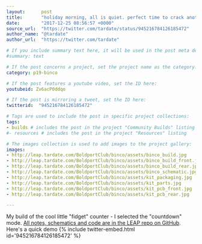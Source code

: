 ```yaml
---
layout:      post
title:       "holiday morning, all is quiet. perfect time to crack another #BoldportClub project.. BINCO LEAP#363"
date:        "2017-12-25 08:56:57 +0000"
source_url:  "https://twitter.com/tardate/status/945216784126185472"
author_name: "@tardate"
author_url:  "https://twitter.com/tardate"

# If you include summary text here, it will be used in the post meta description instead of an excerpt from the post body
#summary: text

# If the post concerns a project, set the project name as the category:
category: p19-binco

# If the post features a youtube video, set the ID here:
youtubeid: Zv6acP0ddqo

# If the post is mirroring a tweet, set the ID here:
twitterid:  "945216784126185472"

# Tags are used to include the post in specific project collections:
tags:
- builds # includes the post in the project "Community Builds" listing
#- resources # includes the post in the project "Resources" listing

# The images collection is used to add images to the project gallery:
images:
- http://leap.tardate.com/BoldportClub/binco/assets/binco_build.jpg
- http://leap.tardate.com/BoldportClub/binco/assets/binco_build_front.jpg
- http://leap.tardate.com/BoldportClub/binco/assets/binco_build_rear.jpg
- http://leap.tardate.com/BoldportClub/binco/assets/binco_schematic.jpg
- http://leap.tardate.com/BoldportClub/binco/assets/kit_packaging.jpg
- http://leap.tardate.com/BoldportClub/binco/assets/kit_parts.jpg
- http://leap.tardate.com/BoldportClub/binco/assets/kit_pcb_front.jpg
- http://leap.tardate.com/BoldportClub/binco/assets/kit_pcb_rear.jpg

---
```


My build of the cool little "fidget" counter - I selected the "countdown" mode.
[All notes, schematics and code are in the LEAP repo on GitHub](https://github.com/tardate/LittleArduinoProjects/tree/master/BoldportClub/binco).
Here's a quick demo
{% include twitter-embed.html id='945216784126185472' %}


